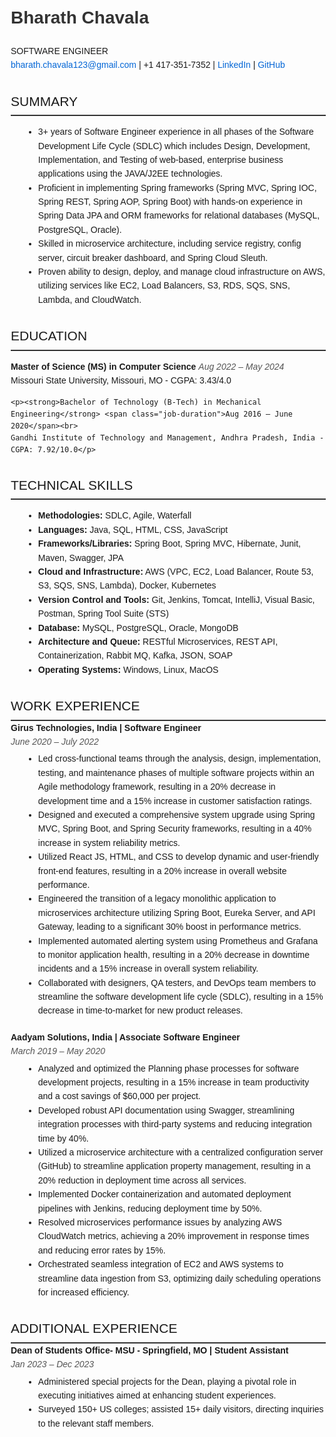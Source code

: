 <!DOCTYPE html>
<html lang="en">
<head>
  <meta charset="UTF-8">
  <meta name="viewport" content="width=device-width, initial-scale=1.0">
  <title>Bharath Chavala - Resume</title>
  <style>
    body {
      font-family: Arial, sans-serif;
      line-height: 1.6;
      margin: 20px;
    }
    h1, h2, h3 {
      color: #333;
    }
    .contact-info {
      margin-bottom: 20px;
    }
    .contact-info a {
      color: #0366d6;
      text-decoration: none;
    }
    .contact-info a:hover {
      text-decoration: underline;
    }
    ul {
      list-style-type: disc;
      margin-left: 20px;
    }
    ol {
      list-style-type: decimal;
      margin-left: 20px;
    }
    .section-title {
      margin-top: 30px;
      font-size: 1.5em;
      border-bottom: 2px solid #333;
      padding-bottom: 5px;
    }
    .job-title {
      font-weight: bold;
    }
    .job-duration {
      font-style: italic;
      color: #555;
    }
    .experience {
      margin-bottom: 20px;
    }
    .experience ul {
      margin-top: 5px;
    }
  </style>
</head>
<body>

  <h1>Bharath Chavala</h1>
  <p class="contact-info">
    <span>SOFTWARE ENGINEER</span><br>
    <a href="mailto:bharath.chavala123@gmail.com">bharath.chavala123@gmail.com</a> | +1 417-351-7352 | 
    <a href="https://linkedin.com/in/your-profile">LinkedIn</a> | 
    <a href="https://github.com/your-username">GitHub</a>
  </p>

  <div class="section">
    <div class="section-title">SUMMARY</div>
    <ul>
      <li>3+ years of Software Engineer experience in all phases of the Software Development Life Cycle (SDLC) which includes Design, Development, Implementation, and Testing of web-based, enterprise business applications using the JAVA/J2EE technologies.</li>
      <li>Proficient in implementing Spring frameworks (Spring MVC, Spring IOC, Spring REST, Spring AOP, Spring Boot) with hands-on experience in Spring Data JPA and ORM frameworks for relational databases (MySQL, PostgreSQL, Oracle).</li>
      <li>Skilled in microservice architecture, including service registry, config server, circuit breaker dashboard, and Spring Cloud Sleuth.</li>
      <li>Proven ability to design, deploy, and manage cloud infrastructure on AWS, utilizing services like EC2, Load Balancers, S3, RDS, SQS, SNS, Lambda, and CloudWatch.</li>
    </ul>
  </div>

  <div class="section">
    <div class="section-title">EDUCATION</div>
    <p><strong>Master of Science (MS) in Computer Science</strong> <span class="job-duration">Aug 2022 – May 2024</span><br>
    Missouri State University, Missouri, MO - CGPA: 3.43/4.0</p>

    <p><strong>Bachelor of Technology (B-Tech) in Mechanical Engineering</strong> <span class="job-duration">Aug 2016 – June 2020</span><br>
    Gandhi Institute of Technology and Management, Andhra Pradesh, India - CGPA: 7.92/10.0</p>
  </div>

  <div class="section">
    <div class="section-title">TECHNICAL SKILLS</div>
    <ul>
      <li><strong>Methodologies:</strong> SDLC, Agile, Waterfall</li>
      <li><strong>Languages:</strong> Java, SQL, HTML, CSS, JavaScript</li>
      <li><strong>Frameworks/Libraries:</strong> Spring Boot, Spring MVC, Hibernate, Junit, Maven, Swagger, JPA</li>
      <li><strong>Cloud and Infrastructure:</strong> AWS (VPC, EC2, Load Balancer, Route 53, S3, SQS, SNS, Lambda), Docker, Kubernetes</li>
      <li><strong>Version Control and Tools:</strong> Git, Jenkins, Tomcat, IntelliJ, Visual Basic, Postman, Spring Tool Suite (STS)</li>
      <li><strong>Database:</strong> MySQL, PostgreSQL, Oracle, MongoDB</li>
      <li><strong>Architecture and Queue:</strong> RESTful Microservices, REST API, Containerization, Rabbit MQ, Kafka, JSON, SOAP</li>
      <li><strong>Operating Systems:</strong> Windows, Linux, MacOS</li>
    </ul>
  </div>

  <div class="section">
    <div class="section-title">WORK EXPERIENCE</div>
    <div class="experience">
      <div class="job-title">Girus Technologies, India | Software Engineer</div>
      <div class="job-duration">June 2020 – July 2022</div>
      <ul>
        <li>Led cross-functional teams through the analysis, design, implementation, testing, and maintenance phases of multiple software projects within an Agile methodology framework, resulting in a 20% decrease in development time and a 15% increase in customer satisfaction ratings.</li>
        <li>Designed and executed a comprehensive system upgrade using Spring MVC, Spring Boot, and Spring Security frameworks, resulting in a 40% increase in system reliability metrics.</li>
        <li>Utilized React JS, HTML, and CSS to develop dynamic and user-friendly front-end features, resulting in a 20% increase in overall website performance.</li>
        <li>Engineered the transition of a legacy monolithic application to microservices architecture utilizing Spring Boot, Eureka Server, and API Gateway, leading to a significant 30% boost in performance metrics.</li>
        <li>Implemented automated alerting system using Prometheus and Grafana to monitor application health, resulting in a 20% decrease in downtime incidents and a 15% increase in overall system reliability.</li>
        <li>Collaborated with designers, QA testers, and DevOps team members to streamline the software development life cycle (SDLC), resulting in a 15% decrease in time-to-market for new product releases.</li>
      </ul>
    </div>
    <div class="experience">
      <div class="job-title">Aadyam Solutions, India | Associate Software Engineer</div>
      <div class="job-duration">March 2019 – May 2020</div>
      <ul>
        <li>Analyzed and optimized the Planning phase processes for software development projects, resulting in a 15% increase in team productivity and a cost savings of $60,000 per project.</li>
        <li>Developed robust API documentation using Swagger, streamlining integration processes with third-party systems and reducing integration time by 40%.</li>
        <li>Utilized a microservice architecture with a centralized configuration server (GitHub) to streamline application property management, resulting in a 20% reduction in deployment time across all services.</li>
        <li>Implemented Docker containerization and automated deployment pipelines with Jenkins, reducing deployment time by 50%.</li>
        <li>Resolved microservices performance issues by analyzing AWS CloudWatch metrics, achieving a 20% improvement in response times and reducing error rates by 15%.</li>
        <li>Orchestrated seamless integration of EC2 and AWS systems to streamline data ingestion from S3, optimizing daily scheduling operations for increased efficiency.</li>
      </ul>
    </div>
  </div>

  <div class="section">
    <div class="section-title">ADDITIONAL EXPERIENCE</div>
    <div class="experience">
      <div class="job-title">Dean of Students Office- MSU - Springfield, MO | Student Assistant</div>
      <div class="job-duration">Jan 2023 – Dec 2023</div>
      <ul>
        <li>Administered special projects for the Dean, playing a pivotal role in executing initiatives aimed at enhancing student experiences.</li>
        <li>Surveyed 150+ US colleges; assisted 15+ daily visitors, directing inquiries to the relevant staff members.</li>
      </ul>
    </div>
  </div>

</body>
</html>
